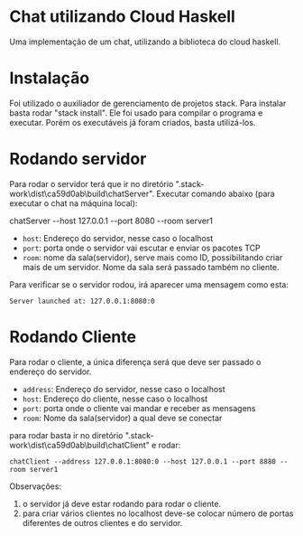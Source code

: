 # Chat utilizando Cloud Haskell

Uma implementação de um chat, utilizando a biblioteca do cloud haskell.


# Instalação

Foi utilizado o auxiliador de gerenciamento de projetos stack. Para instalar basta rodar "stack install".
Ele foi usado para compilar o programa e executar. Porém os executáveis já foram criados, basta utilizá-los.


# Rodando servidor

Para rodar o servidor terá que ir no diretório ".stack-work\dist\ca59d0ab\build\chatServer". Executar comando abaixo (para executar o chat na máquina local):

chatServer --host 127.0.0.1 --port 8080 --room server1

 - `host`: Endereço do servidor, nesse caso o localhost
 - `port`: porta onde o servidor vai escutar e enviar os pacotes TCP
 - `room`: nome da sala(servidor), serve mais como ID, possibilitando criar mais de um servidor. Nome da sala será passado também no cliente.


Para verificar se o servidor rodou, irá aparecer uma mensagem como esta:
```
Server launched at: 127.0.0.1:8080:0
```

# Rodando Cliente

Para rodar o cliente, a única diferença será que deve ser passado o endereço do servidor.

- `address`: Endereço do servidor, nesse caso o localhost
- `host`: Endereço do cliente, nesse caso o localhost
- `port`: porta onde o cliente vai mandar e receber as mensagens
- `room`: Nome da sala(servidor) a qual deve se conectar


para rodar basta ir no diretório ".stack-work\dist\ca59d0ab\build\chatClient" e rodar:

```
chatClient --address 127.0.0.1:8080:0 --host 127.0.0.1 --port 8880 --room server1
```

Observações: 
1) o servidor já deve estar rodando para rodar o cliente.
2) para criar vários clientes no localhost deve-se colocar número de portas diferentes de outros clientes e do servidor.
